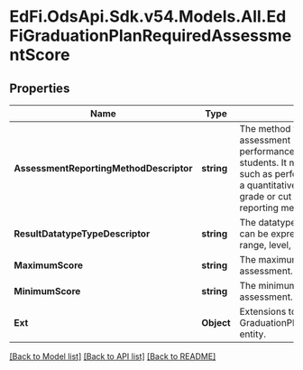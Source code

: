 # EdFi.OdsApi.Sdk.v54.Models.All.EdFiGraduationPlanRequiredAssessmentScore

## Properties

Name | Type | Description | Notes
------------ | ------------- | ------------- | -------------
**AssessmentReportingMethodDescriptor** | **string** | The method that the administrator of the assessment uses to report the performance and achievement of all students. It may be a qualitative method such as performance level descriptors or a quantitative method such as a numerical grade or cut score. More than one type of reporting method may be used. | 
**ResultDatatypeTypeDescriptor** | **string** | The datatype of the result. The results can be expressed as a number, percentile, range, level, etc. | [optional] 
**MaximumScore** | **string** | The maximum score possible on the assessment. | [optional] 
**MinimumScore** | **string** | The minimum score possible on the assessment. | [optional] 
**Ext** | **Object** | Extensions to the GraduationPlanRequiredAssessmentScore entity. | [optional] 

[[Back to Model list]](../../README.md#documentation-for-models) [[Back to API list]](../../README.md#documentation-for-api-endpoints) [[Back to README]](../../README.md)

